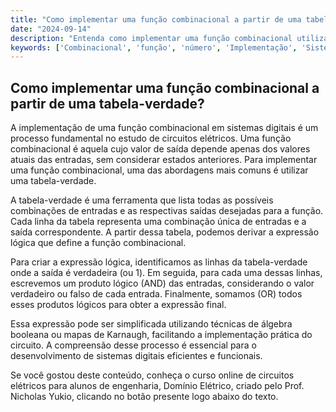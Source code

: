 ```yaml
---
title: "Como implementar uma função combinacional a partir de uma tabela-verdade?"
date: "2024-09-14"
description: "Entenda como implementar uma função combinacional utilizando uma tabela-verdade em sistemas digitais."
keywords: ['Combinacional', 'função', 'número', 'Implementação', 'Sistema', 'Digital', 'tabela-verdade']
---
```


## Como implementar uma função combinacional a partir de uma tabela-verdade?

A implementação de uma função combinacional em sistemas digitais é um processo fundamental no estudo de circuitos elétricos. Uma função combinacional é aquela cujo valor de saída depende apenas dos valores atuais das entradas, sem considerar estados anteriores. Para implementar uma função combinacional, uma das abordagens mais comuns é utilizar uma tabela-verdade.

A tabela-verdade é uma ferramenta que lista todas as possíveis combinações de entradas e as respectivas saídas desejadas para a função. Cada linha da tabela representa uma combinação única de entradas e a saída correspondente. A partir dessa tabela, podemos derivar a expressão lógica que define a função combinacional.

Para criar a expressão lógica, identificamos as linhas da tabela-verdade onde a saída é verdadeira (ou 1). Em seguida, para cada uma dessas linhas, escrevemos um produto lógico (AND) das entradas, considerando o valor verdadeiro ou falso de cada entrada. Finalmente, somamos (OR) todos esses produtos lógicos para obter a expressão final.

Essa expressão pode ser simplificada utilizando técnicas de álgebra booleana ou mapas de Karnaugh, facilitando a implementação prática do circuito. A compreensão desse processo é essencial para o desenvolvimento de sistemas digitais eficientes e funcionais.

Se você gostou deste conteúdo, conheça o curso online de circuitos elétricos para alunos de engenharia, Domínio Elétrico, criado pelo Prof. Nicholas Yukio, clicando no botão presente logo abaixo do texto.